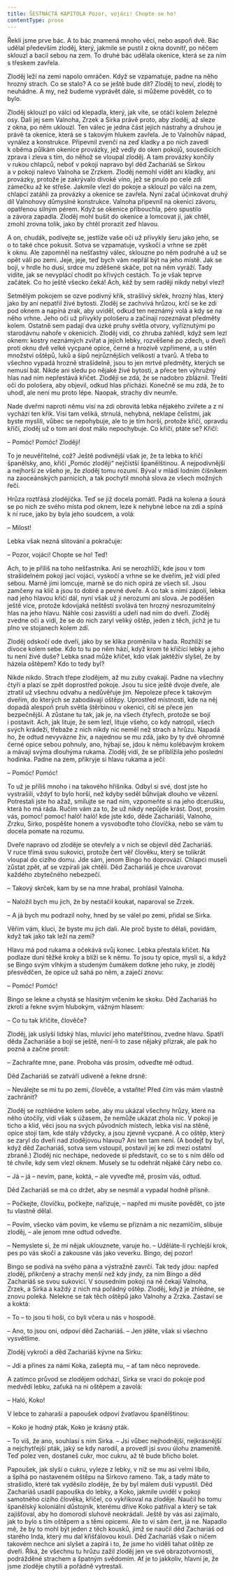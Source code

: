 ```yaml
---
title: ŠESTNÁCTÁ KAPITOLA Pozor, vojáci! Chopte se ho!
contentType: prose
---
```


<section>

Řekli jsme prve bác. A to bác znamená mnoho věcí, nebo aspoň dvě. Bác udělal především zloděj, který, jakmile se pustil z okna dovnitř, po něčem sklouzl a bacil sebou na zem. To druhé bác udělala okenice, která se za ním s třeskem zavřela.

Zloděj leží na zemi napolo omráčen. Když se vzpamatuje, padne na něho hrozný strach. Co se stalo? A co se ještě bude dít? Zloděj to neví, zloděj to neuhádne. A my, než budeme vyprávět dále, si můžeme povědět, co to bylo.

Zloděj sklouzl po válci od klepadla, který, jak víte, se otáčí kolem železné osy. Dali jej sem Valnoha, Zrzek a Sirka právě proto, aby zloděj, až sleze z okna, po něm uklouzl. Ten válec je jedna část jejich nástrahy a druhou je právě ta okenice, která se s takovým hlukem zavřela. Je to Valnohův nápad, vynález a konstrukce. Připevnil zvenčí na zeď kladky a po nich zavedl k oběma půlkám okenice provázky, jež vedly do oken pokojů, sousedících zprava i zleva s tím, do něhož se vloupal zloděj. A tam provázky končily v rukou chlapců, neboť v pokoji napravo byl děd Zachariáš se Sirkou a v pokoji nalevo Valnoha se Zrzkem. Zloděj nemohl vidět ani kladky, ani provázky, protože je zakrývalo divoké víno, jež se pnulo po celé zdi zámečku až ke střeše. Jakmile vlezl do pokoje a sklouzl po válci na zem, chlapci zatáhli za provázky a okenice se zavřela. Nyní začal účinkovat druhý díl Valnohovy důmyslné konstrukce. Valnoha připevnil na okenici závoru, opatřenou silným pérem. Když se okenice přibouchla, péro spustilo a závora zapadla. Zloděj mohl bušit do okenice a lomcovat jí, jak chtěl, zmohl zrovna tolik, jako by chtěl prorazit zeď hlavou.

A on, chudák, podívejte se, jestliže vaše oči už přivykly šeru jako jeho, se o to také chce pokusit. Sotva se vzpamatuje, vyskočí a vrhne se zpět k oknu. Ale zapomněl na nešťastný válec, sklouzne po něm podruhé a už se opět válí po zemi. Jeje, jeje, teď bych vám nepřál být na jeho místě. Jak se bojí, v hrdle ho dusí, srdce mu zděšeně skáče, pot na něm vyráží. Tady vidíte, jak se nevyplácí chodit po křivých cestách. To je však teprve začátek. Co ho ještě všecko čeká! Ach, kéž by sem raději nikdy nebyl vlezl!

Setmělým pokojem se ozve podivný křik, strašlivý skřek, hrozný hlas, který jako by ani nepatřil živé bytosti. Zloděj se zachvívá hrůzou, krčí se ke zdi pod oknem a napíná zrak, aby uviděl, odkud ten neznámý volá a kdy se na něho vrhne. Jeho oči už přivykly pološeru a začínají rozeznávat předměty kolem. Ostatně sem padají dva úzké pruhy světla otvory, vyříznutými po starodávnu nahoře v okenicích. Zloděj vidí, co zhruba zahlédl, když sem lezl oknem: kostry neznámých zvířat a jejich lebky, rozvěšené po zdech, u dveří proti oknu dvě velké vycpané opice, černé a hrozivě vzpřímené, a u stěn množství oštěpů, luků a šípů nejrůznějších velikostí a tvarů. A třeba to všechno vypadá hrozně strašidelně, jsou to jen mrtvé předměty, kterých se nemusí bát. Nikde ani sledu po nějaké živé bytosti, a přece ten výhružný hlas nad ním nepřestává křičet. Zloději se zdá, že se nadobro zbláznil. Třeští oči do pološera, aby objevil, odkud hlas přichází. Konečně se mu zdá, že to uhodl, ale není mu proto lépe. Naopak, strachy div neumře.

Nade dveřmi naproti němu visí na zdi obrovitá lebka nějakého zvířete a z ní vychází ten křik. Visí tam veliká, strnulá, nehybná, neklape čelistmi, jak byste myslili, vůbec se nepohybuje, ale to je tím horší, protože křičí, opravdu křičí, zloděj už o tom ani dost málo nepochybuje. Co křičí, ptáte se? Křičí:

– Pomóc! Pomóc! Zloději!

To je neuvěřitelné, což? Ještě podivnější však je, že ta lebka to křičí španělsky, ano, křičí „Pomóc zloději“ nejčistší španělštinou. A nejpodivnější a nejhorší ze všeho je, že zloděj tomu rozumí. Býval v mládí lodním číšníkem na zaoceánských parnících, a tak pochytil mnohá slova ze všech možných řečí.

Hrůza roztřásá zlodějíčka. Teď se již docela pomátl. Padá na kolena a šourá se po nich ze svého místa pod oknem, leze k nehybné lebce na zdi a spíná k ní ruce, jako by byla jeho soudcem, a volá:

– Milost!

Lebka však nezná slitování a pokračuje:

– Pozor, vojáci! Chopte se ho! Teď!

Ach, to je příliš na toho nešťastníka. Ani se nerozhlíží, kde jsou v tom strašidelném pokoji jací vojáci, vyskočí a vrhne se ke dveřím, jež vidí před sebou. Marně jimi lomcuje, marně se do nich opírá ze všech sil. Jsou zamčeny na klíč a jsou to dobré a pevné dveře. A co tak s nimi zápolí, lebka nad jeho hlavou křičí dál, nyní však už jí nerozumí ani slova. Je poděšen ještě více, protože kdovíjaká neštěstí svolává ten hrozný nesrozumitelný hlas na jeho hlavu. Náhle cosi zasviští a udeří nad ním do dveří. Zloděj zvedne oči a vidí, že se do nich zaryl veliký oštěp, jeden z těch, jichž je tu plno ve stojanech kolem zdí.

Zloděj odskočí ode dveří, jako by se klika proměnila v hada. Rozhlíží se divoce kolem sebe. Kdo to tu po něm hází, když krom té křičící lebky a jeho tu není živé duše? Lebka snad může křičet, kdo však jaktěživ slyšel, že by házela oštěpem? Kdo to tedy byl?

Nikde nikdo. Strach třepe zlodějem, až mu zuby cvakají. Padne na všechny čtyři a plazí se zpět doprostřed pokoje. Jsou tu sice ještě dvoje dveře, ale ztratil už všechnu odvahu a nedůvěřuje jim. Nepoleze přece k takovým dveřím, do kterých se zabodávají oštěpy. Uprostřed místnosti, kde na něj dopadá alespoň pruh světla štěrbinou v okenici, cítí se přece jen bezpečnější. A zůstane tu tak, jak je, na všech čtyřech, protože se bojí i postavit. Ach, jak lituje, že sem lezl, lituje všeho, co kdy natropil, všech svých krádeží, třebaže z nich nikdy nic neměl než strach a hrůzu. Napadá ho, že odtud nevyvázne živ, a najednou se mu zdá, jako by ty dvě ohromné černé opice sebou pohnuly, ano, hýbají se, jdou k němu kolébavým krokem a mávají svýma dlouhýma rukama. Zloděj vidí, že se přiblížila jeho poslední hodinka. Padne na zem, přikryje si hlavu rukama a ječí:

– Pomóc! Pomóc!

To už je příliš mnoho i na takového hříšníka. Odbyl si své, dost jste ho vystrašili, vždyť to bylo horší, než kdyby seděl bůhvíjak dlouho ve vězení. Potrestali jste ho ažaž, smilujte se nad ním, vzpomeňte si na jeho dcerušku, která ho má ráda. Ručím vám za to, že už nikdy nepůjde krást. Dost, prosím vás, pomoc! pomoc! haló! haló! kde jste kdo, děde Zachariáši, Valnoho, Zrzku, Sirko, pospěšte honem a vysvoboďte toho človíčka, nebo se vám tu docela pomate na rozumu.

Dveře napravo od zloděje se otevřely a v nich se objevil děd Zachariáš. V ruce třímá svou sukovici, protože čert věř člověku, který se tolikrát vloupal do cizího domu. Jde sám, jenom Bingo ho doprovází. Chlapci museli zůstat zpět, ať se vzpírali jak chtěli. Děd Zachariáš je chce uvarovat každého zbytečného nebezpečí.

– Takový skrček, kam by se na mne hrabal, prohlásil Valnoha.

– Naložil bych mu jich, že by nestačil koukat, naparoval se Zrzek.

– A já bych mu podrazil nohy, hned by se válel po zemi, přidal se Sirka.

Věřím vám, kluci, že byste mu jich dali. Ale proč byste to dělali, povídám, když tak jako tak leží na zemi?

Hlavu má pod rukama a očekává svůj konec. Lebka přestala křičet. Na podlaze duní těžké kroky a blíží se k němu. To jsou ty opice, myslí si, a když se Bingo svým vlhkým a studeným čumákem dotkne jeho ruky, je zloděj přesvědčen, že opice už sahá po něm, a zaječí znovu:

– Pomóc! Pomóc!

Bingo se lekne a chystá se hlasitým vrčením ke skoku. Děd Zachariáš ho zkrotí a řekne svým hlubokým, vážným hlasem:

– Co tu tak křičíte, člověče?

Zloděj, jak uslyší lidský hlas, mluvící jeho mateřštinou, zvedne hlavu. Spatří děda Zachariáše a bojí se ještě, není-li to zase nějaký přízrak, ale pak ho pozná a začne prosit:

– Zachraňte mne, pane. Proboha vás prosím, odveďte mě odtud.

Děd Zachariáš se zatváří udiveně a řekne drsně:

– Neválejte se mi tu po zemi, člověče, a vstaňte! Před čím vás mám vlastně zachránit?

Zloděj se rozhlédne kolem sebe, aby mu ukázal všechny hrůzy, které na něho útočily, vidí však s úžasem, že nemůže ukázat zhola nic. V pokoji je ticho a klid, věci jsou na svých původních místech, lebka visí na stěně, opice stojí tam, kde stály vždycky, a jsou zjevně vycpané. A co oštěp, který se zaryl do dveří nad zlodějovou hlavou? Ani ten tam není. (A bodejť by byl, když děd Zachariáš, sotva sem vstoupil, postavil jej ke zdi mezi ostatní zbraně.) Zloděj nic nechápe, nedovede si představit, co se to s ním dělo od té chvíle, kdy sem vlezl oknem. Musely se tu odehrát nějaké čáry nebo co.

– Já – já – nevím, pane, koktá, – ale vyveďte mě, prosím vás, odtud.

Děd Zachariáš se má co držet, aby se nesmál a vypadal hodně přísně.

– Počkejte, človíčku, počkejte, nařizuje, – napřed mi musíte povědět, co jste tu vlastně dělal.

– Povím, všecko vám povím, ke všemu se přiznám a nic neza­mlčím, slibuje zloděj, – ale jenom mne odtud odveďte.

– Nemyslete si, že mi nějak uklouznete, varuje ho. – Uděláte-li rychlejší krok, pes po vás skočí a zakousne vás jako veverku. Bingo, dej pozor!

Bingo se podívá na svého pána a výstražně zavrčí. Tak tedy jdou: napřed zloděj, přikrčený a strachy menší než kdy jindy, za ním Bingo a děd Zachariáš se svou sukovicí. V sousedním pokoji na ně čekají Valnoha, Zrzek, a Sirka a každý z nich má pořádný oštěp. Zloděj, když je zhlédne, se znovu poleká. Nelekne se tak těch oštěpů jako Valnohy a Zrzka. Zastaví se a koktá:

– To – to jsou ti hoši, co byli včera u nás v hospodě.

– Ano, to jsou oni, odpoví děd Zachariáš. – Jen jděte, však si všechno vysvětlíme.

Zloděj vykročí a děd Zachariáš kývne na Sirku:

– Jdi a přines za námi Koka, zašeptá mu, – ať tam něco neprovede.

A zatímco průvod se zlodějem odchází, Sirka se vrací do pokoje pod medvědí lebku, zaťuká na ni oštěpem a zavolá:

– Haló, Koko!

V lebce to zaharaší a papoušek odpoví žvatlavou španělštinou:

– Koko je hodný pták, Koko je krásný pták.

– To víš, že ano, souhlasí s ním Sirka. – Jsi vůbec nejhodnější, nejkrásnější a nejchytřejší pták, jaký se kdy narodil, a provedl jsi svou úlohu znamenitě. Teď polez ven, dostaneš cukr, moc cukru, až tě bude břicho bolet.

Papoušek, jak slyší o cukru, vyleze z lebky, v níž se mu asi velmi líbilo, a šplhá po nastaveném oštěpu na Sirkovo rameno. Tak, a tady máte to strašidlo, které tak vyděsilo zloděje, že by byl málem duši vypustil. Děd Zachariáš usadil papouška do lebky, a Koko, jakmile uviděl v pokoji samotného cizího člověka, křičel, co vykřikoval na zloděje. Naučil ho tomu španělský koloniální důstojník, kterému dříve Koko patříval a který se tak zajišťoval, aby ho domorodí sluhové neokrádali. Ještě by vás asi zajímalo, jak to bylo s tím oštěpem a s těmi opicemi. Ale to ví sám čert, já ne. Napadlo mě, že by to mohl být jeden z těch kousků, jimž se naučil děd Zachariáš od starého Inda, který mu dal křišťálovou kouli. Děd Zachariáš však o ničem takovém nechce ani slyšet a zapírá i to, že jsme ho viděli tahat oštěp ze dveří. Říká, že všechnu tu hrůzu zažil zloděj jen ve své obrazotvornosti, podrážděné strachem a špatným svědomím. Ať je to jakkoliv, hlavní je, že jsme zloděje chytili a pořádně vytrestali.

</section>
